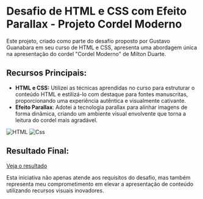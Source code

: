 # Desafio de HTML e CSS com Efeito Parallax - Projeto Cordel Moderno
Este projeto, criado como parte do desafio proposto por Gustavo Guanabara em seu curso de HTML e CSS, apresenta uma abordagem única na apresentação do cordel "Cordel Moderno" de Milton Duarte.

## Recursos Principais:

- **HTML e CSS:** Utilizei as técnicas aprendidas no curso para estruturar o conteúdo HTML e estilizá-lo com destaque para fontes manuscritas, proporcionando uma experiência autêntica e visualmente cativante.
- **Efeito Parallax**: Adotei a tecnologia parallax para alinhar imagens de forma dinâmica, criando um ambiente visual envolvente que torna a leitura do cordel mais agradável.

![HTML](https://img.shields.io/badge/HTML5-E34F26?style=for-the-badge&logo=html5&logoColor=white)
![Css](https://img.shields.io/badge/CSS3-1572B6?style=for-the-badge&logo=css3&logoColor=white)

## Resultado Final:

<a href="https://cefet-igor.github.io/Projeto-Cordel-Moderno/" target="_blank" rel="external">Veja o resultado</a>

Esta iniciativa não apenas atende aos requisitos do desafio, mas também representa meu comprometimento em elevar a apresentação de conteúdo utilizando recursos visuais inovadores.

